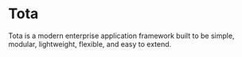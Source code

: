 # Tota
Tota is a modern enterprise application framework built to be simple, modular, lightweight, flexible, and easy to extend.
